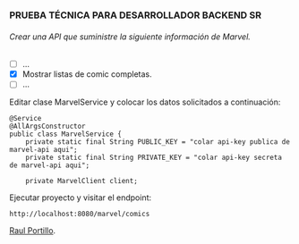 ### PRUEBA TÉCNICA PARA DESARROLLADOR BACKEND SR

###### Crear una API que suministre la siguiente información de Marvel.

- [ ] ...
- [x] Mostrar listas de comic completas.
- [ ] ...

Editar clase MarvelService y colocar los datos solicitados a continuación:
```
@Service
@AllArgsConstructor
public class MarvelService {
    private static final String PUBLIC_KEY = "colar api-key publica de marvel-api aqui";
	private static final String PRIVATE_KEY = "colar api-key secreta de marvel-api aqui";

	private MarvelClient client;
```

Ejecutar proyecto y visitar el endpoint:
```
http://localhost:8080/marvel/comics
```

[Raul Portillo](https://github.com/rivalix).



